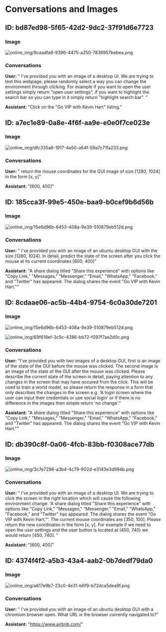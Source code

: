 # Conversations and Images

## ID: bd87ed98-5f65-42d2-9dc2-37f91d6e7723

### Image
![online_img/8caadfa8-9396-4475-a250-7836957bebea.png](online_img/8caadfa8-9396-4475-a250-7836957bebea.png)

### Conversations
**User:** "<ImageHere> I've provided you with an image of a desktop UI. We are trying to test this webpage, please randomly select a way you can change the environment through clicking.
For example if you want to open the user settings simply return "open user settings", if you want to highlight the search bar so you can type in it simply return "highlight search bar".
"

**Assistant:** "Click on the "Go VIP with Kevin Hart" listing."

## ID: a7ec1e89-0a8e-4f6f-aa9e-e0e0f7ce023e

### Image
![online_img/dfc335a8-1917-4a50-a64f-59a7c71fa233.png](online_img/dfc335a8-1917-4a50-a64f-59a7c71fa233.png)

### Conversations
**User:** "<ImageHere> return the mouse coordinates for the GUI image of size [1280, 1024] in the form [x, y]"

**Assistant:** "[600, 400]"

## ID: 185cca3f-99e5-450e-baa9-b0cef9b6d56b

### Image
![online_img/15e6d96b-6453-408a-9e39-510879eb512d.png](online_img/15e6d96b-6453-408a-9e39-510879eb512d.png)

### Conversations
**User:** "<ImageHere> I've provided you with an image of an ubuntu desktop GUI with the size [1280, 1024]. In detail, predict the state of the screen after you click the mouse at its current coordinates [600, 400]"

**Assistant:** "A share dialog titled "Share this experience" with options like "Copy Link," "Messages," "Messenger," "Email," "WhatsApp," "Facebook," and "Twitter" has appeared. The dialog shares the event "Go VIP with Kevin Hart.""

## ID: 8cdaae06-ac5b-44b4-9754-6c0a30de7201

### Image
![online_img/15e6d96b-6453-408a-9e39-510879eb512d.png](online_img/15e6d96b-6453-408a-9e39-510879eb512d.png)

![online_img/69f618ef-3c5c-4386-bb72-f097f7ae2d0c.png](online_img/69f618ef-3c5c-4386-bb72-f097f7ae2d0c.png)

### Conversations
**User:** "I've provided you with two images of a desktop GUI, first is an image of the state of the GUI before the mouse was clicked. 
The second image is an image of the state of the GUI after the mouse was clicked. Please describe the current state of the screen in detail, paying attention to any changes in the screen that may have occured from the click. 
This will be used to train a world model, so please return the response in a form that only describes the changes in the screen e.g. 'A login screen where the user can input their credentials or use social login' 
or if there is no difference in the images then simple return 'no change'."

**Assistant:** "A share dialog titled "Share this experience" with options like "Copy Link," "Messages," "Messenger," "Email," "WhatsApp," "Facebook," and "Twitter" has appeared. The dialog shares the event "Go VIP with Kevin Hart.""

## ID: db390c8f-0a06-4fcb-83bb-f0308ace77db

### Image
![online_img/3c7e7296-a3b4-4c79-902d-e3143e3d994b.png](online_img/3c7e7296-a3b4-4c79-902d-e3143e3d994b.png)

### Conversations
**User:** "<ImageHere> I've provided you with an image of a desktop UI. We are trying to click the screen in the right location which will cause the following environment change: 'A share dialog titled "Share this experience" with options like "Copy Link," "Messages," "Messenger," "Email," "WhatsApp," "Facebook," and "Twitter" has appeared. The dialog shares the event "Go VIP with Kevin Hart."'.
The current mouse coordinates are [350, 100]. Please return the new coordinates in the form [x, y]. For example if we need to open the user settings and the user button is located at (450, 740) we would return [450, 740].
    "

**Assistant:** "[600, 400]"

## ID: 4374f4f2-a5b3-43a4-aab2-0b7dedf79da0

### Image
![online_img/a617e9b7-23c0-4e31-b6f9-b72dca5dea9f.png](online_img/a617e9b7-23c0-4e31-b6f9-b72dca5dea9f.png)

### Conversations
**User:** "<ImageHere> I've provided you with an image of an ubuntu desktop GUI with a chromium browser open. What URL is the browser currently navigated to?"

**Assistant:** "https://www.airbnb.com/"

